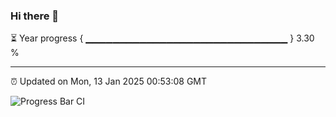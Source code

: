 ### Hi there 👋

⏳ Year progress { ▁▁▁▁▁▁▁▁▁▁▁▁▁▁▁▁▁▁▁▁▁▁▁▁▁▁▁▁▁▁ } 3.30 %

---

⏰ Updated on Mon, 13 Jan 2025 00:53:08 GMT

![Progress Bar CI](https://github.com/Shyam-Makwana/GitHub-Actions-Demo/workflows/Progress%20Bar%20CI/badge.svg)
